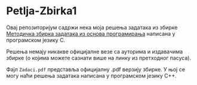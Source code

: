 # Petlja-Zbirka1
Овај репозиторијум садржи нека моја решења задатака из збирке [Методичка збирка задатака из основа програмирања](https://petlja.org/biblioteka/r/kursevi/Zbirka-python) написана у програмском језику C.

Решења немају никакве официјалне везе са ауторима и издавачима збирке (о којима можете сазнати више на линку из претходног пасуса).

Фајл `Zadaci.pdf` представља официјалну .pdf верзију збирке. У њој се могу наћи решења задатака написана у програмском језику C++.
